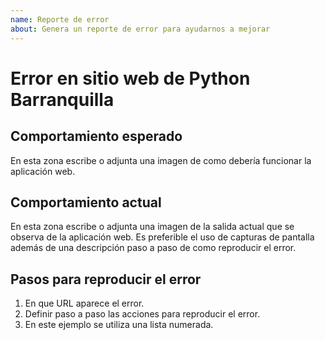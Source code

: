 ```yaml
---
name: Reporte de error
about: Genera un reporte de error para ayudarnos a mejorar
---
```


# Error en sitio web de Python Barranquilla

## Comportamiento esperado

En esta zona escribe o adjunta una imagen de como debería funcionar la aplicación web.

## Comportamiento actual

En esta zona escribe o adjunta una imagen de la salida actual que se observa de la aplicación web.
Es preferible el uso de capturas de pantalla además de una descripción paso a paso de como reproducir el error.

## Pasos para reproducir el error

1. En que URL aparece el error.
2. Definir paso a paso las acciones para reproducir el error.
3. En este ejemplo se utiliza una lista numerada.
